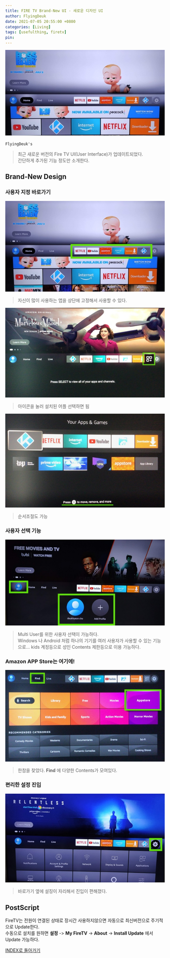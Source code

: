 ```yaml
---
title: FIRE TV Brand-New UI - 새로운 디자인 UI
author: FlyingDeuk
date: 2021-07-05 20:55:00 +0800
categories: [Living]
tags: [usefulthing, firetv]
pin:
---
```


![new](/img/living/fire/firetv_new.jpg)

`FlyingDeuk's`
> 최근 새로운 버전의 Fire TV UI(User Interface)가 업데이트되었다. <br>
간단하게 추가된 기능 정도만 소개한다.

## Brand-New Design
### 사용자 지정 바로가기
![new](/img/living/fire/firetv_new1.jpg)
> 자신이 많이 사용하는 앱을 상단에 고정해서 사용할 수 있다. <br>

  ![new](/img/living/fire/firetv_new1-1.jpg)
  > 아이콘을 눌러 설치된 어플 선택하면 됨

  ![new](/img/living/fire/firetv_new1-2.jpg)
  > 순서조절도 가능

### 사용자 선택 기능
![new](/img/living/fire/firetv_new2.jpg)
> Multi User를 위한 사용자 선택이 가능하다. <br>
Windows 나 Android 처럼 하나의 기기를 여러 사용자가 사용할 수 있는 기능으로... kids 계정등으로 성인 Contents 제한등으로 이용 가능하다.

### Amazon APP Store는 여기에!
![new](/img/living/fire/firetv_new4.jpg)
> 한참을 찾았다. **Find** 에 다양한 Contents가 모여있다.


### 편리한 설정 진입
![new](/img/living/fire/firetv_new3.jpg)
> 바로가기 옆에 설징이 자리해서 진입이 편해졌다.

## PostScript
FireTV는 전원이 연결된 상태로 장시간 사용하지않으면 자동으로 최신버전으로 주기적으로 Update한다. <br>
수동으로 설치를 원하면 **설정** -> **My FireTV** -> **About** -> **Install Update** 에서 Update 가능하다.


[INDEX로 돌아가기](/posts/FireTV/)
